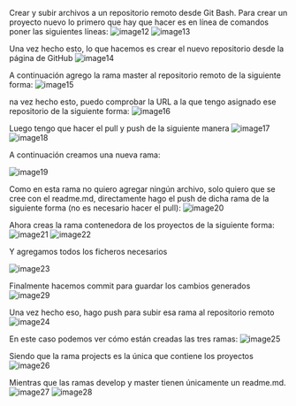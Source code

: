 Crear y subir archivos a un repositorio remoto desde Git Bash. 
Para crear un proyecto nuevo lo primero que hay que hacer es en línea de comandos poner las siguientes líneas:
![image12](https://github.com/kwiznia/ExampleRepo/blob/projects/images/image12.jpg)
![image13](https://github.com/kwiznia/ExampleRepo/blob/projects/images/image13.jpg)

Una vez hecho esto, lo que hacemos es crear el nuevo repositorio desde la página de GitHub
![image14](https://github.com/kwiznia/ExampleRepo/blob/projects/images/image14.jpg)

A continuación agrego la rama master al repositorio remoto de la siguiente forma:
![image15](https://github.com/kwiznia/ExampleRepo/blob/projects/images/image15.jpg)

na vez hecho esto, puedo comprobar la URL a la que tengo asignado ese repositorio de la siguiente forma:
![image16](https://github.com/kwiznia/ExampleRepo/blob/projects/images/image16.jpg)

Luego tengo que hacer el pull y push de la siguiente manera
![image17](https://github.com/kwiznia/ExampleRepo/blob/projects/images/image17.jpg)
![image18](https://github.com/kwiznia/ExampleRepo/blob/projects/images/image18.jpg)

A continuación creamos una nueva rama:

![image19](https://github.com/kwiznia/ExampleRepo/blob/projects/images/image19.jpg)

Como en esta rama no quiero agregar ningún archivo, solo quiero que se cree con el readme.md, directamente hago el push de dicha rama de la siguiente forma (no es necesario hacer el pull): 
![image20](https://github.com/kwiznia/ExampleRepo/blob/projects/images/image20.jpg)

Ahora creas la rama contenedora de los proyectos de la siguiente forma:
![image21](https://github.com/kwiznia/ExampleRepo/blob/projects/images/image21.jpg)
![image22](https://github.com/kwiznia/ExampleRepo/blob/projects/images/image22.jpg)

Y agregamos todos los ficheros necesarios

![image23](https://github.com/kwiznia/ExampleRepo/blob/projects/images/image23.jpg)

Finalmente hacemos commit para guardar los cambios generados
![image29](https://github.com/kwiznia/ExampleRepo/blob/projects/images/image29.jpg)

Una vez hecho eso, hago push para subir esa rama al repositorio remoto
![image24](https://github.com/kwiznia/ExampleRepo/blob/projects/images/image24.jpg)

En este caso podemos ver cómo están creadas las tres ramas:
![image25](https://github.com/kwiznia/ExampleRepo/blob/projects/images/image25.jpg)

Siendo que la rama projects es la única que contiene los proyectos
![image26](https://github.com/kwiznia/ExampleRepo/blob/projects/images/image26.jpg) 

Mientras que las ramas develop y master tienen únicamente un readme.md.
![image27](https://github.com/kwiznia/ExampleRepo/blob/projects/images/image27.jpg) 
![image28](https://github.com/kwiznia/ExampleRepo/blob/projects/images/image28.jpg) 

